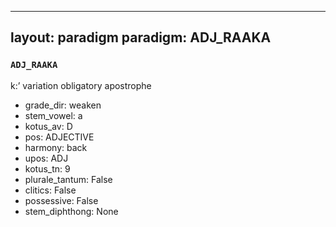 
---
layout: paradigm
paradigm: ADJ_RAAKA
---
### ` ADJ_RAAKA `

k:’ variation obligatory apostrophe
* grade_dir: weaken
* stem_vowel: a
* kotus_av: D
* pos: ADJECTIVE
* harmony: back
* upos: ADJ
* kotus_tn: 9
* plurale_tantum: False
* clitics: False
* possessive: False
* stem_diphthong: None
